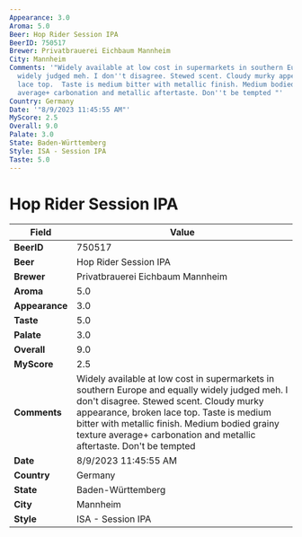 ```yaml
---
Appearance: 3.0
Aroma: 5.0
Beer: Hop Rider Session IPA
BeerID: 750517
Brewer: Privatbrauerei Eichbaum Mannheim
City: Mannheim
Comments: '"Widely available at low cost in supermarkets in southern Europe and equally
  widely judged meh. I don''t disagree. Stewed scent. Cloudy murky appearance, broken
  lace top.  Taste is medium bitter with metallic finish. Medium bodied grainy texture
  average+ carbonation and metallic aftertaste. Don''t be tempted "'
Country: Germany
Date: '"8/9/2023 11:45:55 AM"'
MyScore: 2.5
Overall: 9.0
Palate: 3.0
State: Baden-Württemberg
Style: ISA - Session IPA
Taste: 5.0
---
```


# Hop Rider Session IPA

| Field         | Value |
|---------------|-------|
| **BeerID** | 750517 |
| **Beer** | Hop Rider Session IPA |
| **Brewer** | Privatbrauerei Eichbaum Mannheim |
| **Aroma** | 5.0 |
| **Appearance** | 3.0 |
| **Taste** | 5.0 |
| **Palate** | 3.0 |
| **Overall** | 9.0 |
| **MyScore** | 2.5 |
| **Comments** | Widely available at low cost in supermarkets in southern Europe and equally widely judged meh. I don't disagree. Stewed scent. Cloudy murky appearance, broken lace top.  Taste is medium bitter with metallic finish. Medium bodied grainy texture average+ carbonation and metallic aftertaste. Don't be tempted  |
| **Date** | 8/9/2023 11:45:55 AM |
| **Country** | Germany |
| **State** | Baden-Württemberg |
| **City** | Mannheim |
| **Style** | ISA - Session IPA |
